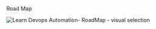 Road Map

![Learn Devops   Automation- RoadMap - visual selection](https://github.com/user-attachments/assets/4026fae1-cd58-488e-b6a0-1907b2ad844d)
